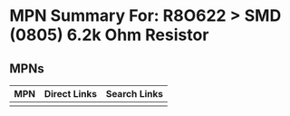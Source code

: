 



# MPN Summary For: R8O622 > SMD (0805) 6.2k Ohm Resistor

## MPNs
  

|MPN|Direct Links|Search Links|
| :--- | :--- | :--- |
||||
